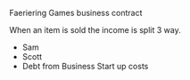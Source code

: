 Faeriering Games business contract

When an item is sold the income is split 3 way.
 - Sam
 - Scott
 - Debt from Business Start up costs
